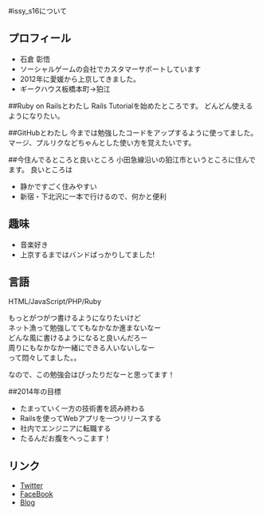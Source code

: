#issy_s16について
## プロフィール
* 石倉 彰悟
* ソーシャルゲームの会社でカスタマーサポートしています
* 2012年に愛媛から上京してきました。
* ギークハウス板橋本町→狛江

##Ruby on Railsとわたし
Rails Tutorialを始めたところです。
どんどん使えるようになりたい。

##GitHubとわたし
今までは勉強したコードをアップするように使ってました。  
マージ、プルリクなどちゃんとした使い方を覚えたいです。

##今住んでるところと良いところ
小田急線沿いの狛江市というところに住んでます。
良いところは
* 静かですごく住みやすい
* 新宿・下北沢に一本で行けるので、何かと便利

## 趣味
* 音楽好き
 * 上京するまではバンドばっかりしてました!
 
## 言語
HTML/JavaScript/PHP/Ruby

もっとがつがつ書けるようになりたいけど  
ネット漁って勉強しててもなかなか進まないなー  
どんな風に書けるようになると良いんだろー  
周りにもなかなか一緒にできる人いないしなー  
って悶々してました。。

なので、この勉強会はぴったりだなーと思ってます！

##2014年の目標
* たまっていく一方の技術書を読み終わる
* Railsを使ってWebアプリを一つリリースする
* 社内でエンジニアに転職する
* たるんだお腹をへっこます！

## リンク
* [Twitter](https://twitter.com/issy_s16)
* [FaceBook](https://www.facebook.com/shogo.ishikura)
* [Blog](http://1x41.net/wp/)